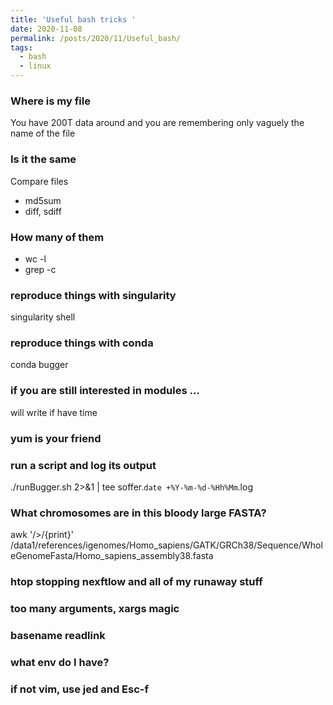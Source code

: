 ```yaml
---
title: 'Useful bash tricks '
date: 2020-11-08
permalink: /posts/2020/11/Useful_bash/
tags:
  - bash
  - linux
---
```

### Where is my file
You have 200T data around and you are remembering only vaguely the name of the file

### Is it the same
Compare files
- md5sum
- diff, sdiff

### How many of them
- wc -l
- grep -c

### reproduce things with singularity
singularity shell

### reproduce things with conda
conda bugger

### if you are still interested in modules ...
will write if have time

### yum is your friend

### run a script and log its output

./runBugger.sh 2>&1 | tee soffer.`date +%Y-%m-%d-%Hh%Mm`.log

### What chromosomes are in this bloody large FASTA?
awk '/>/{print}' /data1/references/igenomes/Homo_sapiens/GATK/GRCh38/Sequence/WholeGenomeFasta/Homo_sapiens_assembly38.fasta

### htop stopping nexftlow and all of my runaway stuff

### too many arguments, xargs magic

### basename readlink

### what env do I have?

### if not vim, use jed and Esc-f



